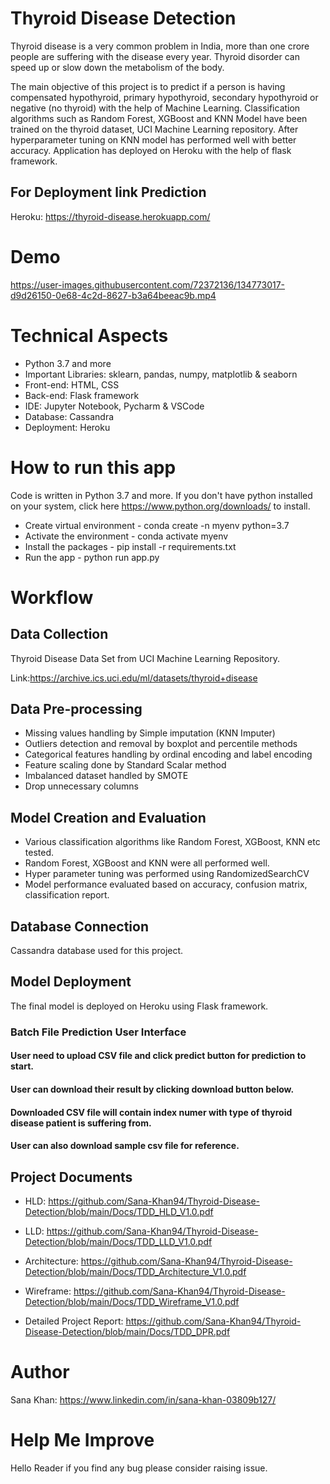 # Thyroid Disease Detection

Thyroid disease is a very common problem in India, more than one crore people are suffering with the disease every year. Thyroid disorder can speed up or slow down the metabolism of the body.

The main objective of this project is to predict if a person is having compensated hypothyroid, primary hypothyroid, secondary hypothyroid or negative (no thyroid) with the help of Machine Learning. Classification algorithms such as Random Forest, XGBoost and KNN Model have been trained on the thyroid dataset, UCI Machine Learning repository. After hyperparameter tuning on KNN model has performed well with better accuracy. Application has deployed on Heroku with the help of flask framework.

## For Deployment link Prediction
Heroku: https://thyroid-disease.herokuapp.com/

# Demo

https://user-images.githubusercontent.com/72372136/134773017-d9d26150-0e68-4c2d-8627-b3a64beeac9b.mp4




# Technical Aspects

- Python 3.7 and more
- Important Libraries: sklearn, pandas, numpy, matplotlib & seaborn
- Front-end: HTML, CSS 
- Back-end: Flask framework
- IDE: Jupyter Notebook, Pycharm & VSCode
- Database: Cassandra 
- Deployment: Heroku

# How to run this app 

Code is written in Python 3.7 and more. If you don't have python installed on your system, click here https://www.python.org/downloads/ to install.

- Create virtual environment - conda create -n myenv python=3.7
- Activate the environment - conda activate myenv
- Install the packages - pip install -r requirements.txt
- Run the app - python run app.py

# Workflow

## Data Collection

Thyroid Disease Data Set from UCI Machine Learning Repository.

Link:https://archive.ics.uci.edu/ml/datasets/thyroid+disease

## Data Pre-processing

- Missing values handling by Simple imputation (KNN Imputer)
- Outliers detection and removal by boxplot and percentile methods
- Categorical features handling by ordinal encoding and label encoding
- Feature scaling done by Standard Scalar method
- Imbalanced dataset handled by SMOTE
- Drop unnecessary columns

## Model Creation and Evaluation

- Various classification algorithms like Random Forest, XGBoost, KNN etc tested.
- Random Forest, XGBoost and KNN were all performed well. 
- Hyper parameter tuning was performed using RandomizedSearchCV
- Model performance evaluated based on accuracy, confusion matrix, classification report.


## Database Connection
Cassandra database used for this project.

## Model Deployment
The final model is deployed on Heroku using Flask framework.



### Batch File Prediction User Interface


#### User need to upload CSV file and click predict button for prediction to start.


#### User can download their result by clicking download button below.


#### Downloaded CSV file will contain index numer with type of thyroid disease patient is suffering from.


#### User can also download sample csv file for reference.





## Project Documents

- HLD:  https://github.com/Sana-Khan94/Thyroid-Disease-Detection/blob/main/Docs/TDD_HLD_V1.0.pdf

- LLD: https://github.com/Sana-Khan94/Thyroid-Disease-Detection/blob/main/Docs/TDD_LLD_V1.0.pdf

- Architecture: https://github.com/Sana-Khan94/Thyroid-Disease-Detection/blob/main/Docs/TDD_Architecture_V1.0.pdf

- Wireframe: https://github.com/Sana-Khan94/Thyroid-Disease-Detection/blob/main/Docs/TDD_Wireframe_V1.0.pdf

- Detailed Project Report: https://github.com/Sana-Khan94/Thyroid-Disease-Detection/blob/main/Docs/TDD_DPR.pdf


# Author

Sana Khan: https://www.linkedin.com/in/sana-khan-03809b127/


# Help Me Improve

Hello Reader if you find any bug please consider raising issue.
